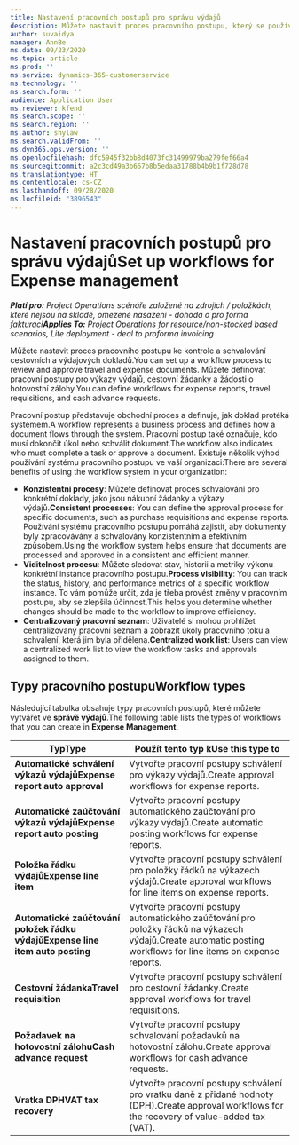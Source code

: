 ```yaml
---
title: Nastavení pracovních postupů pro správu výdajů
description: Můžete nastavit proces pracovního postupu, který se používá ke kontrole a schvalování cestovních a výdajových dokladů.
author: suvaidya
manager: AnnBe
ms.date: 09/23/2020
ms.topic: article
ms.prod: ''
ms.service: dynamics-365-customerservice
ms.technology: ''
ms.search.form: ''
audience: Application User
ms.reviewer: kfend
ms.search.scope: ''
ms.search.region: ''
ms.author: shylaw
ms.search.validFrom: ''
ms.dyn365.ops.version: ''
ms.openlocfilehash: dfc5945f32bb8d4073fc31499979ba279fef66a4
ms.sourcegitcommit: a2c3cd49a3b667b8b5edaa31788b4b9b1f728d78
ms.translationtype: HT
ms.contentlocale: cs-CZ
ms.lasthandoff: 09/28/2020
ms.locfileid: "3896543"
---
```

# <a name="set-up-workflows-for-expense-management"></a><span data-ttu-id="b9ce0-103">Nastavení pracovních postupů pro správu výdajů</span><span class="sxs-lookup"><span data-stu-id="b9ce0-103">Set up workflows for Expense management</span></span>

<span data-ttu-id="b9ce0-104">_**Platí pro:** Project Operations scénáře založené na zdrojích / položkách, které nejsou na skladě, omezené nasazení - dohoda o pro forma fakturaci_</span><span class="sxs-lookup"><span data-stu-id="b9ce0-104">_**Applies To:** Project Operations for resource/non-stocked based scenarios, Lite deployment - deal to proforma invoicing_</span></span>

<span data-ttu-id="b9ce0-105">Můžete nastavit proces pracovního postupu ke kontrole a schvalování cestovních a výdajových dokladů.</span><span class="sxs-lookup"><span data-stu-id="b9ce0-105">You can set up a workflow process to review and approve travel and expense documents.</span></span> <span data-ttu-id="b9ce0-106">Můžete definovat pracovní postupy pro výkazy výdajů, cestovní žádanky a žádosti o hotovostní zálohy.</span><span class="sxs-lookup"><span data-stu-id="b9ce0-106">You can define workflows for expense reports, travel requisitions, and cash advance requests.</span></span>

<span data-ttu-id="b9ce0-107">Pracovní postup představuje obchodní proces a definuje, jak doklad protéká systémem.</span><span class="sxs-lookup"><span data-stu-id="b9ce0-107">A workflow represents a business process and defines how a document flows through the system.</span></span> <span data-ttu-id="b9ce0-108">Pracovní postup také označuje, kdo musí dokončit úkol nebo schválit dokument.</span><span class="sxs-lookup"><span data-stu-id="b9ce0-108">The workflow also indicates who must complete a task or approve a document.</span></span> <span data-ttu-id="b9ce0-109">Existuje několik výhod používání systému pracovního postupu ve vaší organizaci:</span><span class="sxs-lookup"><span data-stu-id="b9ce0-109">There are several benefits of using the workflow system in your organization:</span></span>

- <span data-ttu-id="b9ce0-110">**Konzistentní procesy**: Můžete definovat proces schvalování pro konkrétní doklady, jako jsou nákupní žádanky a výkazy výdajů.</span><span class="sxs-lookup"><span data-stu-id="b9ce0-110">**Consistent processes**: You can define the approval process for specific documents, such as purchase requisitions and expense reports.</span></span> <span data-ttu-id="b9ce0-111">Používání systému pracovního postupu pomáhá zajistit, aby dokumenty byly zpracovávány a schvalovány konzistentním a efektivním způsobem.</span><span class="sxs-lookup"><span data-stu-id="b9ce0-111">Using the workflow system helps ensure that documents are processed and approved in a consistent and efficient manner.</span></span>
- <span data-ttu-id="b9ce0-112">**Viditelnost procesu**: Můžete sledovat stav, historii a metriky výkonu konkrétní instance pracovního postupu.</span><span class="sxs-lookup"><span data-stu-id="b9ce0-112">**Process visibility**: You can track the status, history, and performance metrics of a specific workflow instance.</span></span> <span data-ttu-id="b9ce0-113">To vám pomůže určit, zda je třeba provést změny v pracovním postupu, aby se zlepšila účinnost.</span><span class="sxs-lookup"><span data-stu-id="b9ce0-113">This helps you determine whether changes should be made to the workflow to improve efficiency.</span></span>
- <span data-ttu-id="b9ce0-114">**Centralizovaný pracovní seznam**: Uživatelé si mohou prohlížet centralizovaný pracovní seznam a zobrazit úkoly pracovního toku a schválení, která jim byla přidělena.</span><span class="sxs-lookup"><span data-stu-id="b9ce0-114">**Centralized work list**: Users can view a centralized work list to view the workflow tasks and approvals assigned to them.</span></span> 

## <a name="workflow-types"></a><span data-ttu-id="b9ce0-115">Typy pracovního postupu</span><span class="sxs-lookup"><span data-stu-id="b9ce0-115">Workflow types</span></span>

<span data-ttu-id="b9ce0-116">Následující tabulka obsahuje typy pracovních postupů, které můžete vytvářet ve **správě výdajů**.</span><span class="sxs-lookup"><span data-stu-id="b9ce0-116">The following table lists the types of workflows that you can create in **Expense Management**.</span></span>


|              <span data-ttu-id="b9ce0-117"><strong>Typ</strong></span><span class="sxs-lookup"><span data-stu-id="b9ce0-117"><strong>Type</strong></span></span>              |                   <span data-ttu-id="b9ce0-118"><strong>Použít tento typ k</strong></span><span class="sxs-lookup"><span data-stu-id="b9ce0-118"><strong>Use this type to</strong></span></span>                   |
|-------------------------------------------------|-----------------------------------------------------------------------|
|   <span data-ttu-id="b9ce0-119"><strong>Automatické schválení výkazů výdajů</strong></span><span class="sxs-lookup"><span data-stu-id="b9ce0-119"><strong>Expense report auto approval</strong></span></span> |            <span data-ttu-id="b9ce0-120">Vytvořte pracovní postupy schválení pro výkazy výdajů.</span><span class="sxs-lookup"><span data-stu-id="b9ce0-120">Create approval workflows for expense reports.</span></span>             |
|  <span data-ttu-id="b9ce0-121"><strong>Automatické zaúčtování výkazů výdajů</strong></span><span class="sxs-lookup"><span data-stu-id="b9ce0-121"><strong>Expense report auto posting</strong></span></span>   |        <span data-ttu-id="b9ce0-122">Vytvořte pracovní postupy automatického zaúčtování pro výkazy výdajů.</span><span class="sxs-lookup"><span data-stu-id="b9ce0-122">Create automatic posting workflows for expense reports.</span></span>        |
|       <span data-ttu-id="b9ce0-123"><strong>Položka řádku výdajů</strong></span><span class="sxs-lookup"><span data-stu-id="b9ce0-123"><strong>Expense line item</strong></span></span>        |     <span data-ttu-id="b9ce0-124">Vytvořte pracovní postupy schválení pro položky řádků na výkazech výdajů.</span><span class="sxs-lookup"><span data-stu-id="b9ce0-124">Create approval workflows for line items on expense reports.</span></span>      |
| <span data-ttu-id="b9ce0-125"><strong>Automatické zaúčtování položek řádku výdajů</strong></span><span class="sxs-lookup"><span data-stu-id="b9ce0-125"><strong>Expense line item auto posting</strong></span></span> | <span data-ttu-id="b9ce0-126">Vytvořte pracovní postupy automatického zaúčtování pro položky řádků na výkazech výdajů.</span><span class="sxs-lookup"><span data-stu-id="b9ce0-126">Create automatic posting workflows for line items on expense reports.</span></span> |
|       <span data-ttu-id="b9ce0-127"><strong>Cestovní žádanka</strong></span><span class="sxs-lookup"><span data-stu-id="b9ce0-127"><strong>Travel requisition</strong></span></span>       |          <span data-ttu-id="b9ce0-128">Vytvořte pracovní postupy schválení pro cestovní žádanky.</span><span class="sxs-lookup"><span data-stu-id="b9ce0-128">Create approval workflows for travel requisitions.</span></span>           |
|      <span data-ttu-id="b9ce0-129"><strong>Požadavek na hotovostní zálohu</strong></span><span class="sxs-lookup"><span data-stu-id="b9ce0-129"><strong>Cash advance request</strong></span></span>      |         <span data-ttu-id="b9ce0-130">Vytvořte pracovní postupy schvalování požadavků na hotovostní zálohu.</span><span class="sxs-lookup"><span data-stu-id="b9ce0-130">Create approval workflows for cash advance requests.</span></span>          |
|        <span data-ttu-id="b9ce0-131"><strong>Vratka DPH</strong></span><span class="sxs-lookup"><span data-stu-id="b9ce0-131"><strong>VAT tax recovery</strong></span></span>        | <span data-ttu-id="b9ce0-132">Vytvořte pracovní postupy schválení pro vratku daně z přidané hodnoty (DPH).</span><span class="sxs-lookup"><span data-stu-id="b9ce0-132">Create approval workflows for the recovery of value-added tax (VAT).</span></span>  |
